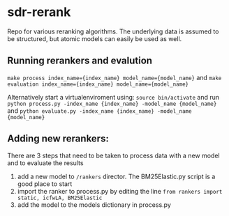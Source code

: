 # sdr-rerank
Repo for various reranking algorithms. The underlying data is assumed to be structured, but atomic models can easily be used as well.

## Running rerankers and evalution
```make process index_name={index_name} model_name={model_name}```
and
```make evaluation index_name={index_name} model_name={model_name}```

Alternatively start a virtualenviroment using: ```source bin/activate``` and run
```python process.py -index_name {index_name} -model_name {model_name}```
and
```python evaluate.py -index_name {index_name} -model_name {model_name}```

## Adding new rerankers:

There are 3 steps that need to be taken to process data with a new model and to evaluate the results
1. add a new model to ```/rankers``` director. The BM25Elastic.py script is a good place to start
2. import the ranker to process.py by editing the line ```from rankers import static, icfwLA, BM25Elastic```
3. add the model to the models dictionary in process.py

